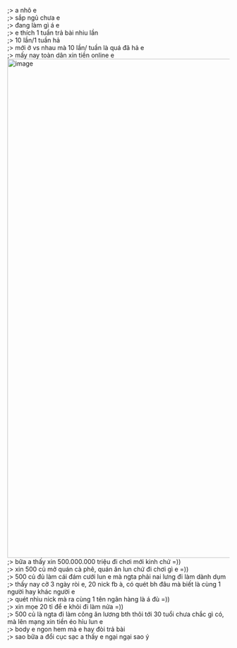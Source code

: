 ;> a nhô e<br>
;> sắp ngủ chưa e<br>
;> đang làm gì á e<br>
;> e thích 1 tuần trả bài nhiu lần<br>
;> 10 lần/1 tuần hả<br>
;> mới ở vs nhau mà 10 lần/ tuần là quá đã hả e<br>
;> mấy nay toàn dân xin tiền online e<br>
<img width="944" height="1131" alt="image" src="https://github.com/user-attachments/assets/d5a7ec60-b0c8-4316-b97c-cd093e42ab8f" /><br>
;> bữa a thấy xin 500.000.000 triệu đi chơi mới kinh chứ =))<br>
;> xin 500 củ mở quán cà phê, quán ăn lun chứ đi chơi gì e =))<br>
;> 500 củ đủ làm cái đám cưới lun e mà ngta phải nai lưng đi làm dành dụm<br>
;> thấy nay cỡ 3 ngày ròi e, 20 nick fb à, có quét bh đâu mà biết là cùng 1 người hay khác người e<br>
;> quét nhìu nick mà ra cùng 1 tên ngân hàng là á đù =))<br>
;> xin mọe 20 tỉ để e khỏi đi làm nửa =))<br>
;> 500 củ là ngta đi làm công ăn lương bth thôi tới 30 tuổi chưa chắc gì có, mà lên mạng xin tiền éo hỉu lun e<br>
;> body e ngon hem mà e hay đòi trả bài<br>
;> sao bữa a đổi cục sạc a thấy e ngại ngại sao ý
